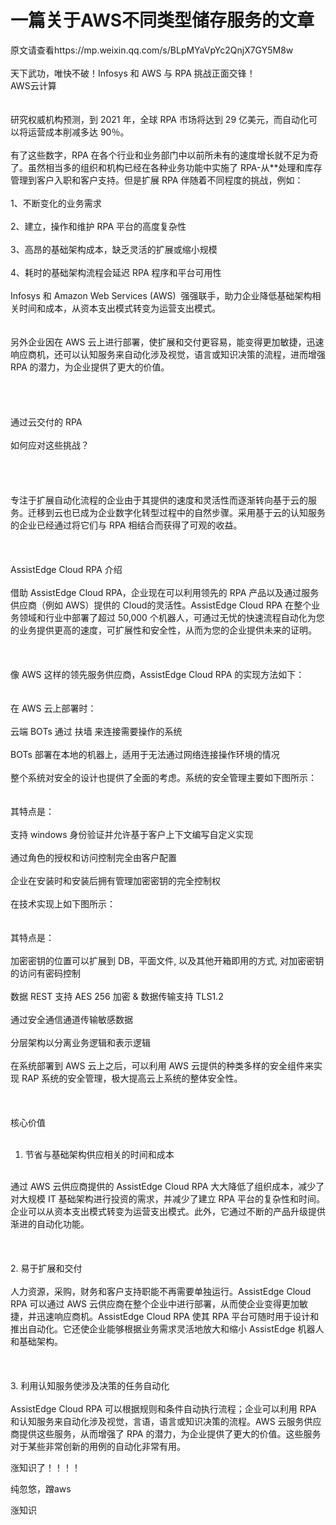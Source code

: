 # 一篇关于AWS不同类型储存服务的文章


原文请查看https://mp.weixin.qq.com/s/BLpMYaVpYc2QnjX7GY5M8w<br />
<br />
天下武功，唯快不破！Infosys 和 AWS 与 RPA 挑战正面交锋！<br />
AWS云计算<br />
<br />
<br />
研究权威机构预测，到 2021 年，全球 RPA 市场将达到 29 亿美元，而自动化可以将运营成本削减多达 90％。<br />
<br />
有了这些数字，RPA 在各个行业和业务部门中以前所未有的速度增长就不足为奇了。虽然相当多的组织和机构已经在各种业务功能中实施了 RPA-从**处理和库存管理到客户入职和客户支持。但是扩展 RPA 伴随着不同程度的挑战，例如：<br />
<br />
1、不断变化的业务需求<br />
<br />
2、建立，操作和维护 RPA 平台的高度复杂性<br />
<br />
3、高昂的基础架构成本，缺乏灵活的扩展或缩小规模<br />
<br />
4、耗时的基础架构流程会延迟 RPA 程序和平台可用性<br />
<br />
Infosys 和 Amazon Web Services (AWS)&nbsp;&nbsp;强强联手，助力企业降低基础架构相关时间和成本，从资本支出模式转变为运营支出模式。<br />
<br />
<br />
另外企业因在 AWS 云上进行部署，使扩展和交付更容易，能变得更加敏捷，迅速响应商机，还可以认知服务来自动化涉及视觉，语言或知识决策的流程，进而增强 RPA 的潜力，为企业提供了更大的价值。<br />
<br />
<br />
<br />
<br />
通过云交付的 RPA&nbsp;&nbsp;<br />
<br />
如何应对这些挑战？<br />
<br />
<br />
<br />
<br />
专注于扩展自动化流程的企业由于其提供的速度和灵活性而逐渐转向基于云的服务。迁移到云也已成为企业数字化转型过程中的自然步骤。采用基于云的认知服务的企业已经通过将它们与 RPA 相结合而获得了可观的收益。<br />
<br />
<br />
<br />
AssistEdge Cloud RPA 介绍<br />
<br />
借助 AssistEdge Cloud RPA，企业现在可以利用领先的 RPA 产品以及通过服务供应商（例如 AWS）提供的 Cloud的灵活性。AssistEdge Cloud RPA 在整个业务领域和行业中部署了超过 50,000 个机器人，可通过无忧的快速流程自动化为您的业务提供更高的速度，可扩展性和安全性，从而为您的企业提供未来的证明。<br />
<br />
<br />
<br />
像 AWS 这样的领先服务供应商，AssistEdge Cloud RPA 的实现方法如下：<br />
<br />
<br />
在 AWS 云上部署时：<br />
<br />
云端 BOTs 通过 扶墙 来连接需要操作的系统<br />
<br />
BOTs 部署在本地的机器上，适用于无法通过网络连接操作环境的情况<br />
<br />
整个系统对安全的设计也提供了全面的考虑。系统的安全管理主要如下图所示：<br />
<br />
<br />
其特点是：<br />
<br />
支持 windows 身份验证并允许基于客户上下文编写自定义实现<br />
<br />
通过角色的授权和访问控制完全由客户配置<br />
<br />
企业在安装时和安装后拥有管理加密密钥的完全控制权<br />
<br />
在技术实现上如下图所示：<br />
<br />
<br />
其特点是：<br />
<br />
加密密钥的位置可以扩展到 DB，平面文件, 以及其他开箱即用的方式, 对加密密钥的访问有密码控制<br />
<br />
数据 REST 支持 AES 256 加密 &amp; 数据传输支持 TLS1.2<br />
<br />
通过安全通信通道传输敏感数据<br />
<br />
分层架构以分离业务逻辑和表示逻辑<br />
<br />
在系统部署到 AWS 云上之后，可以利用 AWS 云提供的种类多样的安全组件来实现 RAP 系统的安全管理，极大提高云上系统的整体安全性。<br />
<br />
<br />
<br />
核心价值<br />
<br />
1. 节省与基础架构供应相关的时间和成本<br />
<br />
通过 AWS 云供应商提供的 AssistEdge Cloud RPA 大大降低了组织成本，减少了对大规模 IT 基础架构进行投资的需求，并减少了建立 RPA 平台的复杂性和时间。企业可以从资本支出模式转变为运营支出模式。此外，它通过不断的产品升级提供渐进的自动化功能。<br />
<br />
<br />
<br />
2. 易于扩展和交付<br />
<br />
人力资源，采购，财务和客户支持职能不再需要单独运行。AssistEdge Cloud RPA 可以通过 AWS 云供应商在整个企业中进行部署，从而使企业变得更加敏捷，并迅速响应商机。AssistEdge Cloud RPA 使其 RPA 平台可随时用于设计和推出自动化。它还使企业能够根据业务需求灵活地放大和缩小 AssistEdge 机器人和基础架构。<br />
<br />
<br />
<br />
3. 利用认知服务使涉及决策的任务自动化<br />
<br />
AssistEdge Cloud RPA 可以根据规则和条件自动执行流程；企业可以利用 RPA 和认知服务来自动化涉及视觉，言语，语言或知识决策的流程。AWS 云服务供应商提供这些服务，从而增强了 RPA 的潜力，为企业提供了更大的价值。这些服务对于某些非常创新的用例的自动化非常有用。<img id="aimg_Q4t2o" onclick="zoom(this, this.src, 0, 0, 0)" class="zoom" src="https://cdn.jsdelivr.net/gh/hishis/forum-master/public/images/patch.gif" onmouseover="img_onmouseoverfunc(this)" onload="thumbImg(this)" border="0" alt="" />

涨知识了！！！！<img src="static/image/smiley/default/shy.gif" smilieid="8" border="0" alt="" />

纯忽悠，蹭aws

涨知识
